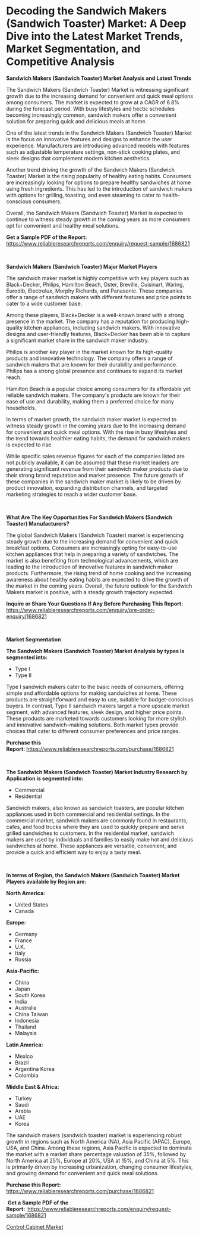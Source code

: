 <p><h1>Decoding the Sandwich Makers (Sandwich Toaster) Market: A Deep Dive into the Latest Market Trends, Market Segmentation, and Competitive Analysis</h1></p><p><strong>Sandwich Makers (Sandwich Toaster) Market Analysis and Latest Trends</strong></p>
<p><p>The Sandwich Makers (Sandwich Toaster) Market is witnessing significant growth due to the increasing demand for convenient and quick meal options among consumers. The market is expected to grow at a CAGR of 6.8% during the forecast period. With busy lifestyles and hectic schedules becoming increasingly common, sandwich makers offer a convenient solution for preparing quick and delicious meals at home. </p><p>One of the latest trends in the Sandwich Makers (Sandwich Toaster) Market is the focus on innovative features and designs to enhance the user experience. Manufacturers are introducing advanced models with features such as adjustable temperature settings, non-stick cooking plates, and sleek designs that complement modern kitchen aesthetics. </p><p>Another trend driving the growth of the Sandwich Makers (Sandwich Toaster) Market is the rising popularity of healthy eating habits. Consumers are increasingly looking for options to prepare healthy sandwiches at home using fresh ingredients. This has led to the introduction of sandwich makers with options for grilling, toasting, and even steaming to cater to health-conscious consumers.</p><p>Overall, the Sandwich Makers (Sandwich Toaster) Market is expected to continue to witness steady growth in the coming years as more consumers opt for convenient and healthy meal solutions.</p></p>
<p><strong>Get a Sample PDF of the Report:&nbsp;</strong> <a href="https://www.reliableresearchreports.com/enquiry/request-sample/1686821">https://www.reliableresearchreports.com/enquiry/request-sample/1686821</a></p>
<p>&nbsp;</p>
<p><strong>Sandwich Makers (Sandwich Toaster) Major Market Players</strong></p>
<p><p>The sandwich maker market is highly competitive with key players such as Black+Decker, Philips, Hamilton Beach, Oster, Breville, Cuisinart, Waring, Eurodib, Electrolux, Morphy Richards, and Panasonic. These companies offer a range of sandwich makers with different features and price points to cater to a wide customer base.</p><p>Among these players, Black+Decker is a well-known brand with a strong presence in the market. The company has a reputation for producing high-quality kitchen appliances, including sandwich makers. With innovative designs and user-friendly features, Black+Decker has been able to capture a significant market share in the sandwich maker industry.</p><p>Philips is another key player in the market known for its high-quality products and innovative technology. The company offers a range of sandwich makers that are known for their durability and performance. Philips has a strong global presence and continues to expand its market reach.</p><p>Hamilton Beach is a popular choice among consumers for its affordable yet reliable sandwich makers. The company's products are known for their ease of use and durability, making them a preferred choice for many households.</p><p>In terms of market growth, the sandwich maker market is expected to witness steady growth in the coming years due to the increasing demand for convenient and quick meal options. With the rise in busy lifestyles and the trend towards healthier eating habits, the demand for sandwich makers is expected to rise.</p><p>While specific sales revenue figures for each of the companies listed are not publicly available, it can be assumed that these market leaders are generating significant revenue from their sandwich maker products due to their strong brand reputation and market presence. The future growth of these companies in the sandwich maker market is likely to be driven by product innovation, expanding distribution channels, and targeted marketing strategies to reach a wider customer base.</p></p>
<p>&nbsp;</p>
<p><strong>What Are The Key Opportunities For Sandwich Makers (Sandwich Toaster) Manufacturers?</strong></p>
<p><p>The global Sandwich Makers (Sandwich Toaster) market is experiencing steady growth due to the increasing demand for convenient and quick breakfast options. Consumers are increasingly opting for easy-to-use kitchen appliances that help in preparing a variety of sandwiches. The market is also benefiting from technological advancements, which are leading to the introduction of innovative features in sandwich maker products. Furthermore, the rising trend of home cooking and the increasing awareness about healthy eating habits are expected to drive the growth of the market in the coming years. Overall, the future outlook for the Sandwich Makers market is positive, with a steady growth trajectory expected.</p></p>
<p><strong>Inquire or Share Your Questions If Any Before Purchasing This Report:</strong> <a href="https://www.reliableresearchreports.com/enquiry/pre-order-enquiry/1686821">https://www.reliableresearchreports.com/enquiry/pre-order-enquiry/1686821</a></p>
<p>&nbsp;</p>
<p><strong>Market Segmentation</strong></p>
<p><strong>The Sandwich Makers (Sandwich Toaster) Market Analysis by types is segmented into:</strong></p>
<p><ul><li>Type I</li><li>Type II</li></ul></p>
<p><p>Type I sandwich makers cater to the basic needs of consumers, offering simple and affordable options for making sandwiches at home. These products are straightforward and easy to use, suitable for budget-conscious buyers. In contrast, Type II sandwich makers target a more upscale market segment, with advanced features, sleek design, and higher price points. These products are marketed towards customers looking for more stylish and innovative sandwich-making solutions. Both market types provide choices that cater to different consumer preferences and price ranges.</p></p>
<p><strong>Purchase this Report:&nbsp;</strong><a href="https://www.reliableresearchreports.com/purchase/1686821">https://www.reliableresearchreports.com/purchase/1686821</a></p>
<p>&nbsp;</p>
<p><strong>The Sandwich Makers (Sandwich Toaster) Market Industry Research by Application is segmented into:</strong></p>
<p><ul><li>Commercial</li><li>Residential</li></ul></p>
<p><p>Sandwich makers, also known as sandwich toasters, are popular kitchen appliances used in both commercial and residential settings. In the commercial market, sandwich makers are commonly found in restaurants, cafes, and food trucks where they are used to quickly prepare and serve grilled sandwiches to customers. In the residential market, sandwich makers are used by individuals and families to easily make hot and delicious sandwiches at home. These appliances are versatile, convenient, and provide a quick and efficient way to enjoy a tasty meal.</p></p>
<p>&nbsp;</p>
<p><strong>In terms of Region, the Sandwich Makers (Sandwich Toaster) Market Players available by Region are:</strong></p>
<p>
    <p> <strong> North America: </strong>
        <ul>
            <li>United States</li>
            <li>Canada</li>
        </ul>
        </p> 
    <p> <strong> Europe: </strong>
        <ul>
            <li>Germany</li>
            <li>France</li>
            <li>U.K.</li>
            <li>Italy</li>
            <li>Russia</li>
        </ul>
        </p> 
    <p> <strong> Asia-Pacific: </strong>
        <ul>
            <li>China</li>
            <li>Japan</li>
            <li>South Korea</li>
            <li>India</li>
            <li>Australia</li>
            <li>China Taiwan</li>
            <li>Indonesia</li>
            <li>Thailand</li>
            <li>Malaysia</li>
        </ul>
        </p> 
    <p> <strong> Latin America: </strong>
        <ul>
            <li>Mexico</li>
            <li>Brazil</li>
            <li>Argentina Korea</li>
            <li>Colombia</li>
        </ul>
        </p> 
    <p> <strong> Middle East & Africa: </strong>
        <ul>
            <li>Turkey</li>
            <li>Saudi</li>
            <li>Arabia</li>
            <li>UAE</li>
            <li>Korea</li>
        </ul>
    </p>
    </p>
<p><p>The sandwich makers (sandwich toaster) market is experiencing robust growth in regions such as North America (NA), Asia Pacific (APAC), Europe, USA, and China. Among these regions, Asia Pacific is expected to dominate the market with a market share percentage valuation of 35%, followed by North America at 25%, Europe at 20%, USA at 15%, and China at 5%. This is primarily driven by increasing urbanization, changing consumer lifestyles, and growing demand for convenient and quick meal solutions.</p></p>
<p><strong>Purchase this Report: </strong><a href="https://www.reliableresearchreports.com/purchase/1686821">https://www.reliableresearchreports.com/purchase/1686821</a></p>
<p>&nbsp;<strong>Get a Sample PDF of the Report:&nbsp;&nbsp;</strong><a href="https://www.reliableresearchreports.com/enquiry/request-sample/1686821">https://www.reliableresearchreports.com/enquiry/request-sample/1686821</a></p>
<p><strong></strong></p>
<p><p><a href="https://github.com/bracarafogo/Market-Research-Report-List-2/blob/main/control-cabinet-market.md">Control Cabinet Market</a></p></p>